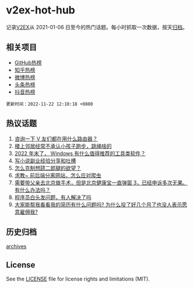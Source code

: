 # v2ex-hot-hub

 记录[V2EX](https://www.v2ex.com/)从 2021-01-06 日至今的热门话题。每小时抓取一次数据，按天[归档](archives)。
 
 ## 相关项目

- [GitHub热榜](https://github.com/lonnyzhang423/github-hot-hub)
- [知乎热榜](https://github.com/lonnyzhang423/zhihu-hot-hub)
- [微博热榜](https://github.com/lonnyzhang423/weibo-hot-hub)
- [头条热榜](https://github.com/lonnyzhang423/toutiao-hot-hub)
- [抖音热榜](https://github.com/lonnyzhang423/douyin-hot-hub)


 `更新时间：2022-11-22 12:10:18 +0800`

## 热议话题

1. [咨询一下 V 友们都在用什么路由器？](https://www.v2ex.com/t/896942)
1. [楼上邻居经常不承认小孩子跑步，跳绳啥的](https://www.v2ex.com/t/896926)
1. [2022 年末了， Windows 有什么值得推荐的工具类软件？](https://www.v2ex.com/t/896808)
1. [写小说副业经验分享和吐槽](https://www.v2ex.com/t/896811)
1. [怎么克制想跷二郎腿的欲望？](https://www.v2ex.com/t/896784)
1. [求教~ 前后端分离网站，怎么应对爬虫](https://www.v2ex.com/t/896776)
1. [需要带父亲去北京做手术，但是北京健康宝一直弹窗 3，已经申诉多次无果。有什么办法吗？](https://www.v2ex.com/t/896998)
1. [程序员白头发问题，有人解决了吗](https://www.v2ex.com/t/897005)
1. [大家能帮我看看我的简历有什么问题吗? 为什么投了好几个月了也没人表示愿意雇佣我?](https://www.v2ex.com/t/896911)

## 历史归档

[archives](archives)

## License

See the [LICENSE](LICENSE) file for license rights and limitations (MIT).
